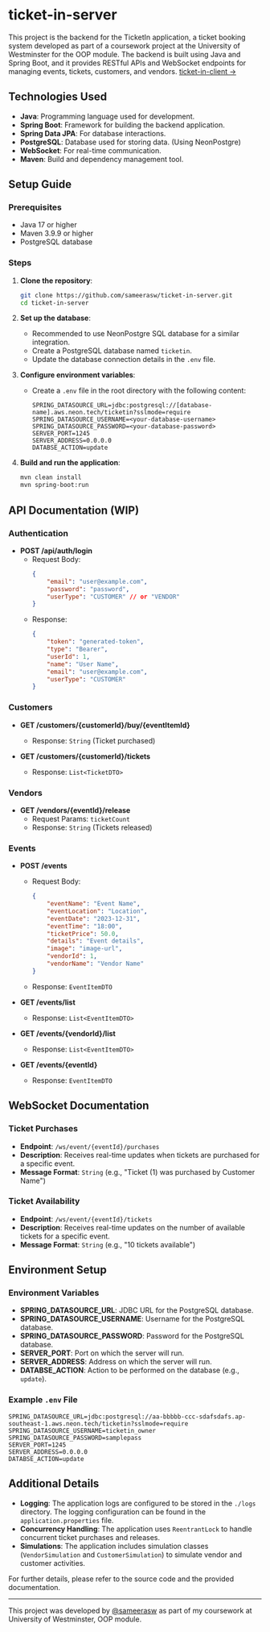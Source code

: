 # ticket-in-server

This project is the backend for the TicketIn application, a ticket booking system developed as part of a coursework project at the University of Westminster for the OOP module. The backend is built using Java and Spring Boot, and it provides RESTful APIs and WebSocket endpoints for managing events, tickets, customers, and vendors. [ticket-in-client →](https://github.com/sameerasw/ticket-in-client)


## Technologies Used

- **Java**: Programming language used for development.
- **Spring Boot**: Framework for building the backend application.
- **Spring Data JPA**: For database interactions.
- **PostgreSQL**: Database used for storing data. (Using NeonPostgre)
- **WebSocket**: For real-time communication.
- **Maven**: Build and dependency management tool.

## Setup Guide

### Prerequisites

- Java 17 or higher
- Maven 3.9.9 or higher
- PostgreSQL database

### Steps

1. **Clone the repository**:
    ```sh
    git clone https://github.com/sameerasw/ticket-in-server.git
    cd ticket-in-server
    ```

2. **Set up the database**:
    - Recommended to use NeonPostgre SQL database for a similar integration.
    - Create a PostgreSQL database named `ticketin`.
    - Update the database connection details in the `.env` file.

3. **Configure environment variables**:
    - Create a `.env` file in the root directory with the following content:
        ```dotenv
        SPRING_DATASOURCE_URL=jdbc:postgresql://[database-name].aws.neon.tech/ticketin?sslmode=require
        SPRING_DATASOURCE_USERNAME=<your-database-username>
        SPRING_DATASOURCE_PASSWORD=<your-database-password>
        SERVER_PORT=1245
        SERVER_ADDRESS=0.0.0.0
        DATABSE_ACTION=update
        ```

4. **Build and run the application**:
    ```sh
    mvn clean install
    mvn spring-boot:run
    ```

## API Documentation (WIP)

### Authentication

- **POST /api/auth/login**
    - Request Body:
        ```json
        {
            "email": "user@example.com",
            "password": "password",
            "userType": "CUSTOMER" // or "VENDOR"
        }
        ```
    - Response:
        ```json
        {
            "token": "generated-token",
            "type": "Bearer",
            "userId": 1,
            "name": "User Name",
            "email": "user@example.com",
            "userType": "CUSTOMER"
        }
        ```

### Customers

- **GET /customers/{customerId}/buy/{eventItemId}**
    - Response: `String` (Ticket purchased)

- **GET /customers/{customerId}/tickets**
    - Response: `List<TicketDTO>`

### Vendors

- **GET /vendors/{eventId}/release**
    - Request Params: `ticketCount`
    - Response: `String` (Tickets released)

### Events

- **POST /events**
    - Request Body:
        ```json
        {
            "eventName": "Event Name",
            "eventLocation": "Location",
            "eventDate": "2023-12-31",
            "eventTime": "18:00",
            "ticketPrice": 50.0,
            "details": "Event details",
            "image": "image-url",
            "vendorId": 1,
            "vendorName": "Vendor Name"
        }
        ```
    - Response: `EventItemDTO`

- **GET /events/list**
    - Response: `List<EventItemDTO>`

- **GET /events/{vendorId}/list**
    - Response: `List<EventItemDTO>`

- **GET /events/{eventId}**
    - Response: `EventItemDTO`

## WebSocket Documentation

### Ticket Purchases

- **Endpoint**: `/ws/event/{eventId}/purchases`
- **Description**: Receives real-time updates when tickets are purchased for a specific event.
- **Message Format**: `String` (e.g., "Ticket (1) was purchased by Customer Name")

### Ticket Availability

- **Endpoint**: `/ws/event/{eventId}/tickets`
- **Description**: Receives real-time updates on the number of available tickets for a specific event.
- **Message Format**: `String` (e.g., "10 tickets available")

## Environment Setup

### Environment Variables

- **SPRING_DATASOURCE_URL**: JDBC URL for the PostgreSQL database.
- **SPRING_DATASOURCE_USERNAME**: Username for the PostgreSQL database.
- **SPRING_DATASOURCE_PASSWORD**: Password for the PostgreSQL database.
- **SERVER_PORT**: Port on which the server will run.
- **SERVER_ADDRESS**: Address on which the server will run.
- **DATABSE_ACTION**: Action to be performed on the database (e.g., `update`).

### Example `.env` File

```dotenv
SPRING_DATASOURCE_URL=jdbc:postgresql://aa-bbbbb-ccc-sdafsdafs.ap-southeast-1.aws.neon.tech/ticketin?sslmode=require
SPRING_DATASOURCE_USERNAME=ticketin_owner
SPRING_DATASOURCE_PASSWORD=samplepass
SERVER_PORT=1245
SERVER_ADDRESS=0.0.0.0
DATABSE_ACTION=update
```

## Additional Details

- **Logging**: The application logs are configured to be stored in the `./logs` directory. The logging configuration can be found in the `application.properties` file.
- **Concurrency Handling**: The application uses `ReentrantLock` to handle concurrent ticket purchases and releases.
- **Simulations**: The application includes simulation classes (`VendorSimulation` and `CustomerSimulation`) to simulate vendor and customer activities.

For further details, please refer to the source code and the provided documentation.

---
This project was developed by [@sameerasw](https://github.com/sameerasw) as part of my coursework at University of
Westminster, OOP module. 
